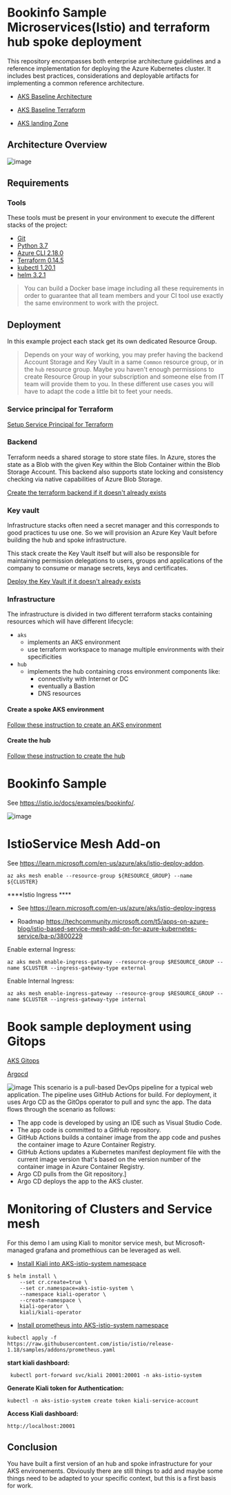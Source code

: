 
# Bookinfo Sample Microservices(Istio) and terraform hub spoke deployment

This repository encompasses both enterprise architecture guidelines and a reference implementation for deploying the Azure Kubernetes cluster. It includes best practices, considerations and deployable artifacts for implementing a common reference architecture.

- [AKS Baseline Architecture](https://learn.microsoft.com/en-us/azure/architecture/reference-architectures/containers/aks/baseline-aks)

- [AKS Baseline Terraform](https://github.com/abhishektyagi9/aks-baseline-automation/blob/main/.github/workflows/IaC-terraform-AKS.yml)

- [AKS landing Zone](https://github.com/Azure/AKS-Landing-Zone-Accelerator)
## Architecture Overview
![image](terraformIAC/docs/img/clusterimage.png)



## Requirements

### Tools

These tools must be present in your environment to execute the different stacks of the project:

- [Git](https://git-scm.com/downloads)
- [Python 3.7](https://www.python.org/downloads/release/python-370/)
- [Azure CLI 2.18.0](https://docs.microsoft.com/en-us/cli/azure/install-azure-cli)
- [Terraform 0.14.5](https://www.terraform.io/downloads.html)
- [kubectl 1.20.1](https://kubernetes.io/docs/tasks/tools/install-kubectl/)
- [helm 3.2.1](https://helm.sh/docs/intro/install/)

> You can build a Docker base image including all these requirements in order to guarantee that all team members and your CI tool use exactly the same environment to work with the project.

## Deployment

In this example project each stack get its own dedicated Resource Group.

>Depends on your way of working, you may prefer having the backend Account Storage and Key Vault in a same `Common` resource group, or in the `hub` resource group.
Maybe you haven't enough permissions to create Resource Group in your subscription and someone else from IT team will provide them to you. In these different use cases you will have to adapt the code a little bit to feet your needs.

### Service principal for Terraform

[Setup Service Principal for Terraform](terraformIAC/docs/tf_azure_authent.md)

### Backend

Terraform needs a shared storage to store state files.
In Azure, stores the state as a Blob with the given Key within the Blob Container within the Blob Storage Account. This backend also supports state locking and consistency checking via native capabilities of Azure Blob Storage.

[Create the terraform backend if it doesn't already exists](terraformIAC/docs/tf_backend.md)

### Key vault

Infrastructure stacks often need a secret manager and this corresponds to good practices tu use one. So we will provision an Azure Key Vault before building the hub and spoke infrastructure.

This stack create the Key Vault itself but will also be responsible for maintaining permission delegations to users, groups and applications of the company to consume or manage secrets, keys and certificates.

[Deploy the Key Vault if it doesn't already exists](terraformIAC/terraform/vault/README.md)

### Infrastructure

The infrastructure is divided in two different terraform stacks containing resources which will have different lifecycle:

- `aks`
  - implements an AKS environment
  - use terraform workspace to manage multiple environments with their specificities
- `hub`
  - implements the hub containing cross environment components like:
    - connectivity with Internet or DC
    - eventually a Bastion
    - DNS resources

#### Create a spoke AKS environment

[Follow these instruction to create an AKS environment](terraformIAC/terraform/aks/README.md)

#### Create the hub

[Follow these instruction to create the hub](terraformIAC/terraform/hub/README.md)


# Bookinfo Sample

See <https://istio.io/docs/examples/bookinfo/>.

![image](terraformIAC/docs/img/noistio.svg)

# IstioService Mesh Add-on

See <https://learn.microsoft.com/en-us/azure/aks/istio-deploy-addon>.

```
az aks mesh enable --resource-group ${RESOURCE_GROUP} --name ${CLUSTER}
```

****Istio Ingress ****
- See <https://learn.microsoft.com/en-us/azure/aks/istio-deploy-ingress>
  
- Roadmap <https://techcommunity.microsoft.com/t5/apps-on-azure-blog/istio-based-service-mesh-add-on-for-azure-kubernetes-service/ba-p/3800229>

Enable external Ingress:

```
az aks mesh enable-ingress-gateway --resource-group $RESOURCE_GROUP --name $CLUSTER --ingress-gateway-type external
```

Enable Internal Ingress:

```
az aks mesh enable-ingress-gateway --resource-group $RESOURCE_GROUP --name $CLUSTER --ingress-gateway-type internal
```

# Book sample deployment using Gitops

[AKS Gitops](https://learn.microsoft.com/en-us/azure/architecture/example-scenario/gitops-aks/gitops-blueprint-aks#scenario-4-use-gitops-with-argo-cd-github-actions-and-aks-to-implement-cicd)

[Argocd](https://argo-cd.readthedocs.io/en/stable/)

![image](terraformIAC/docs/img/argocd.png)
This scenario is a pull-based DevOps pipeline for a typical web application. The pipeline uses GitHub Actions for build. For deployment, it uses Argo CD as the GitOps operator to pull and sync the app. The data flows through the scenario as follows:

- The app code is developed by using an IDE such as Visual Studio Code.
- The app code is committed to a GitHub repository.
- GitHub Actions builds a container image from the app code and pushes the container image to Azure Container Registry.
- GitHub Actions updates a Kubernetes manifest deployment file with the current image version that's based on the version number of the container image in Azure Container Registry.
- Argo CD pulls from the Git repository.]
- Argo CD deploys the app to the AKS cluster.

# Monitoring of Clusters and Service mesh

For this demo I am using Kiali to monitor service mesh, but Microsoft-managed grafana and promethious can be leveraged as well.

- [Install Kiali into AKS-istio-system namespace](https://kiali.io/docs/installation/installation-guide/install-with-helm/)

```
$ helm install \
    --set cr.create=true \
    --set cr.namespace=aks-istio-system \
    --namespace kiali-operator \
    --create-namespace \
    kiali-operator \
    kiali/kiali-operator
```
- [Install prometheus into AKS-istio-system namespace]([https://kiali.io/docs/installation/installation-guide/install-with-helm/](https://istio.io/latest/docs/ops/integrations/prometheus/))
```
kubectl apply -f https://raw.githubusercontent.com/istio/istio/release-1.18/samples/addons/prometheus.yaml

```
**start kiali dashboard:**
```
 kubectl port-forward svc/kiali 20001:20001 -n aks-istio-system
```

**Generate Kiali token for Authentication:**
```
kubectl -n aks-istio-system create token kiali-service-account
```

**Access Kiali dashboard:**

```
http://localhost:20001
```


## Conclusion

You have built a first version of an hub and spoke infrastructure for your AKS environements.
Obviously there are still things to add and maybe some things need to be adapted to your specific context, but this is a first basis for work.
